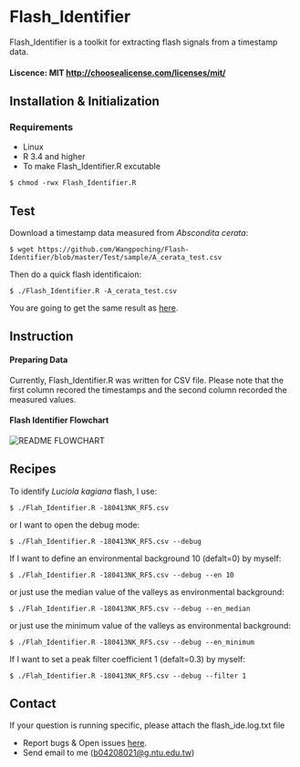 # Flash_Identifier

Flash_Identifier is a toolkit for extracting flash signals from a timestamp data.
#### Liscence: MIT <http://choosealicense.com/licenses/mit/>

## Installation & Initialization

### Requirements 

* Linux
* R 3.4 and higher
* To make Flash_Identifier.R excutable

`$ chmod -rwx Flash_Identifier.R`
## Test
Download a timestamp data measured from *Abscondita  cerata*:
```
$ wget https://github.com/Wangpoching/Flash-Identifier/blob/master/Test/sample/A_cerata_test.csv
```
Then do a quick flash identificaion:

`$ ./Flash_Identifier.R -A_cerata_test.csv`

You are going to get the same result as [here](https://github.com/Wangpoching/Flash-Identifier/tree/master/Test/result).
## Instruction
#### Preparing Data
Currently, Flash_Identifier.R was written for CSV file. Please note that the first column recored the timestamps and the second column recorded the measured values. 


#### Flash Identifier Flowchart
![README FLOWCHART](https://user-images.githubusercontent.com/43576010/88529405-8a923000-d032-11ea-8fe9-cbcfe3e6b75e.jpg "Flash Identifier Flowchart")


## Recipes
To identify *Luciola kagiana* flash, I use:

`$ ./Flah_Identifier.R -180413NK_RF5.csv`

or I want to open the debug mode:

`$ ./Flah_Identifier.R -180413NK_RF5.csv --debug`

If I want to define an environmental background 10 (defalt=0) by myself:

`$ ./Flah_Identifier.R -180413NK_RF5.csv --debug --en 10`

or just use the median value of the valleys as environmental background:

`$ ./Flah_Identifier.R -180413NK_RF5.csv --debug --en_median`

or just use the minimum value of the valleys as environmental background:

`$ ./Flah_Identifier.R -180413NK_RF5.csv --debug --en_minimum`

If I want to set a peak filter coefficient 1 (defalt=0.3) by myself:

`$ ./Flah_Identifier.R -180413NK_RF5.csv --debug --filter 1`



## Contact
If your question is running specific, please attach the flash_ide.log.txt file
* Report bugs & Open issues [here](https://github.com/Wangpoching/Flash-Identifier/issues).
* Send email to me ([b04208021@g.ntu.edu.tw](https://mail.google.com/mail/u/0/?view=cm&fs=1&tf=1&source=mailto&to=b04208021@g.ntu.edu.tw))








